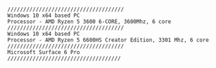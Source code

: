    /////////////////////////////////////
    Windows 10 x64 based PC
    Processor - AMD Ryzen 5 3600 6-CORE, 3600Mhz, 6 core
    /////////////////////////////////////
    Windows 10 x64 based PC
    Processor - AMD Ryzen 5 6600HS Creator Edition, 3301 Mhz, 6 core
    /////////////////////////////////////
    Microsoft Surface 6 Pro
    ////////////////////////////////////
     
    
